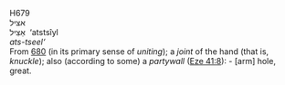 <body>
  <p>H679<br>  אצּיל  <br> אַצִּיל  ‎  ‘atstsı̂yl  <br><i>ats-tseel‘ </i><br>From <a href="h0680.htm">680</a> (in its primary sense of <i>uniting</i>); a <i>joint</i> of the hand (that is, <i>knuckle</i>); also (according to some) a <i>partywall</i> (<a href="eze041.htm#008">Eze 41:8</a>): - [arm] hole, great. <br></p>
 </body>
